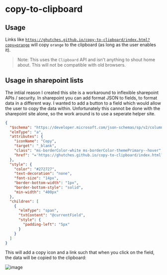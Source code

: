 # copy-to-clipboard

## Usage

Links like [`https://ghutches.github.io/copy-to-clipboard/index.html?copy=orange`](https://ghutches.github.io/copy-to-clipboard/index.html?copy=orange) will copy `orange` to the clipboard (as long as the user enables it).

> Note: This uses the `Clipboard` API and isn't anything to shout home about. This will not be compatible with old browsers.

## Usage in sharepoint lists

The intiial reason I created this site is a workaround to inflexible sharepoint APIs / security. In sharepoint you can add format JSON to fields, to format data in a different way. I wanted to add a button to a field which would allow the user to copy the data within. Unfortunately this cannot be done with the sharepoint site alone, so the work around is to use a seperate helper site.

```json
{
  "$schema": "https://developer.microsoft.com/json-schemas/sp/v2/column-formatting.schema.json",
  "elmType": "a",
  "attributes": {
    "iconName": "Copy",
    "target": "_blank",
    "class": "ms-borderColor-white ms-borderColor-themePrimary--hover",
    "href": "='https://ghutches.github.io/copy-to-clipboard/index.html?copy=' + @currentField"
  },
  "style": {
    "color": "#272727",
    "text-decoration": "none",
    "font-size": "14px",
    "border-bottom-width": "1px",
    "border-bottom-style": "solid",
    "min-width": "400px"
  },
  "children": [
    {
      "elmType": "span",
      "txtContent": "@currentField",
      "style": {
        "padding-left": "5px"
      }
    }
  ]
}
```

This will add a copy icon and a link such that when you click on the field, the data will be copied to the clipboard:

![image](https://github.com/sancarn/copy-to-clipboard/assets/7938900/b3b7abbd-db8e-4da1-b853-44a187386552)
